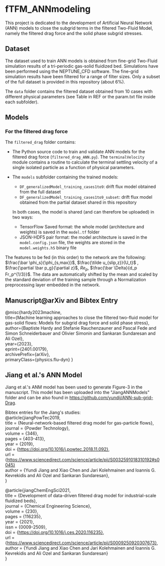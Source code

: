 # fTFM_ANNmodeling
This project is dedicated to the development of Artificial Neural Network (ANN) models to close the subgrid terms in the filtered Two-Fluid Model, namely the filtered drag force and the solid phase subgrid stresses.

## Dataset 
The dataset used to train ANN models is obtained from fine-grid Two-Fluid simulation results of a tri-periodic gas-solid fluidized bed. Simulations have been performed using the NEPTUNE_CFD software. 
The fine-grid simulation results have been filtered for a range of filter sizes. Only a subset of the full dataset is provided in this repository (about 6%). 

The `data` folder contains the filtered dataset obtained from 10 cases with different physical parameters (see Table in REF or the param.txt file inside each subfolder).

## Models 
### For the filtered drag force
The `filtered_drag` folder contains:
* The Python source code to train and validate ANN models for the filtered drag force (`filtered_drag_ANN.py`). The `terminalVelocity` module contains a routine to calculate the terminal settling velocity of a single isolated particle as a function of physical parameters.
* The `models` subfolder containing the trained models:
    * `DF_generalizedModel_training_cases1to9`: drift flux model obtained from the full dataset 
    * `DF_generalizedModel_training_cases1to9_subset`: drift flux model obtained from the partial dataset shared in this repository
  
  In both cases, the model is shared (and can therefore be uploaded) in two ways:
  * TensorFlow Saved format: the whole model (architecture and weights) is saved in the `model.tf` folder
  * JSON-HDF5 pair format: the model architecture is saved in the `model.config.json` file, the weights are stored in the `model.weights.h5` binary file
 
The features to be fed (in this order) to the network are the following: $\frac{\bar \phi_s}{\phi_{s,max}}$, $\frac{\tilde u_{slip,z}}{U_t}$ , $\frac{\partial \bar p_g}{\partial z}$, $Re_p$, $\frac{\bar \Delta}{d_p Fr_p^{1/3}}$.
The data are automatically shifted by the mean and scaled by the standard deviation of the training sample through a Normalization preprocessing layer embedded in the network.

## Manuscript@arXiv and Bibtex Entry
@misc{hardy2023machine,\
   title={Machine learning approaches to close the filtered two-fluid model for gas-solid flows: Models for subgrid drag force and solid phase stress},\
   author={Baptiste Hardy and Stefanie Rauchenzauner and Pascal Fede and Simon Schneiderbauer and Olivier Simonin and Sankaran Sundaresan and Ali Ozel},\
   year={2023},\
   eprint={2401.00179},\
   archivePrefix={arXiv},\
   primaryClass={physics.flu-dyn}
}
## Jiang et al.'s ANN Model 
Jiang et al.'s ANM model has been used to generate Figure-3 in the manuscript. This model has been uploaded into the "JiangANNModels" folder and can be also found in https://github.com/yundij/ANN-sub-grid-Drag. 

Bibtex entries for the Jiang's studies:\
@article{jiangPowTec2019,\
   title = {Neural-network-based filtered drag model for gas-particle flows},\
   journal = {Powder Technology},\
   volume = {346},\
   pages = {403-413},\
   year = {2019},\
   doi = {https://doi.org/10.1016/j.powtec.2018.11.092}, \
   url = {https://www.sciencedirect.com/science/article/pii/S0032591018310192#s0045} \
   author = {Yundi Jiang and Xiao Chen and Jari Kolehmainen and Ioannis G. Kevrekidis and Ali Ozel and Sankaran Sundaresan}, \
}

@article{jiangChemEngSci2021, \
title = {Development of data-driven filtered drag model for industrial-scale fluidized beds}, \
journal = {Chemical Engineering Science}, \
volume = {230}, \
pages = {116235}, \
year = {2021}, \
issn = {0009-2509}, \
doi = {https://doi.org/10.1016/j.ces.2020.116235}, \
url = {https://www.sciencedirect.com/science/article/pii/S0009250920307673}, \
author = {Yundi Jiang and Xiao Chen and Jari Kolehmainen and Ioannis G. Kevrekidis and Ali Ozel and Sankaran Sundaresan} \
}



